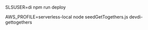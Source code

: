 SLSUSER=di npm run deploy

AWS_PROFILE=serverless-local node seedGetTogethers.js devdi-gettogethers

